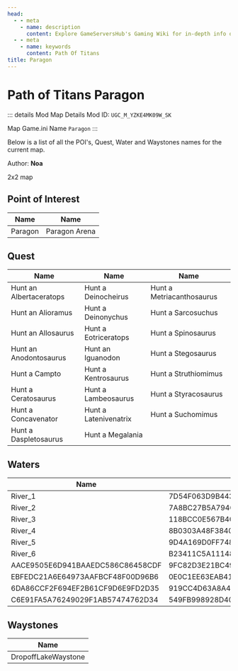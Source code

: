 ```yaml
---
head:
  - - meta
    - name: description
      content: Explore GameServersHub's Gaming Wiki for in-depth info on Path of Titans. Find details on gameplay, features, and updates for the ultimate dino MMO adventure! 
  - - meta
    - name: keywords
      content: Path Of Titans
title: Paragon
---
```


# Path of Titans Paragon

::: details Mod Map Details
Mod ID: `UGC_M_YZKE4MK09W_SK`

Map Game.ini Name `Paragon`
:::

Below is a list of all the POI's, Quest, Water and Waystones names for the current map.

Author: **Noa**

2x2 map

## Point of Interest

| Name    | Name          |
| ------- | ------------- |
| Paragon | Paragon Arena |

## Quest

| Name                    | Name                  | Name                      |
| ----------------------- | --------------------- | ------------------------- |
| Hunt an Albertaceratops | Hunt a Deinocheirus   | Hunt a Metriacanthosaurus |
| Hunt an Alioramus       | Hunt a Deinonychus    | Hunt a Sarcosuchus        |
| Hunt an Allosaurus      | Hunt a Eotriceratops  | Hunt a Spinosaurus        |
| Hunt an Anodontosaurus  | Hunt an Iguanodon     | Hunt a Stegosaurus        |
| Hunt a Campto           | Hunt a Kentrosaurus   | Hunt a Struthiomimus      |
| Hunt a Ceratosaurus     | Hunt a Lambeosaurus   | Hunt a Styracosaurus      |
| Hunt a Concavenator     | Hunt a Latenivenatrix | Hunt a Suchomimus         |
| Hunt a Daspletosaurus   | Hunt a Megalania      |                           |

## Waters

| Name                             | Name                             |
| -------------------------------- | -------------------------------- |
| River_1                          | 7D54F063D9B443BB8B904B728A16FDED |
| River_2                          | 7A8BC27B5A79408089B11344914E7343 |
| River_3                          | 118BCC0E567B40C0AE26B1B10143CE2B |
| River_4                          | 8B0303A48F3840B68D07481A627117A0 |
| River_5                          | 9D4A169D0FF748A8A53FFD34A4BEDF3A |
| River_6                          | B23411C5A11148F1A1D2BCECE959ACB4 |
| AACE9505E6D941BAAEDC586C86458CDF | 9FC82D3E21BC49368366E91D1204A91F |
| EBFEDC21A6E64973AAFBCF48F00D96B6 | 0E0C1EE63EAB419EB2FB9987931F64AB |
| 6DA86CCF2F694EF2B61CF9D6E9FD2D35 | 919CC4D63A8A48F5B3A28599E0E4940C |
| C6E91FA5A76249029F1AB57474762D34 | 549FB998928D405992CD195A9094D012 |

## Waystones

| Name                |
| ------------------- |
| DropoffLakeWaystone |
